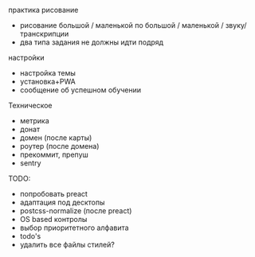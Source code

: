 практика рисование
- рисование большой / маленькой по большой / маленькой / звуку/транскрипции
- два типа задания не должны идти подряд

настройки
- настройка темы
- установка+PWA
- сообщение об успешном обучении

Техническое
- метрика
- донат
- домен (после карты)
- роутер (после домена)
- прекоммит, препуш
- sentry

TODO: 
- попробовать preact
- адаптация под десктопы
- postcss-normalize (после preact)
- OS based контролы
- выбор приоритетного алфавита
- todo's
- удалить все файлы стилей?
